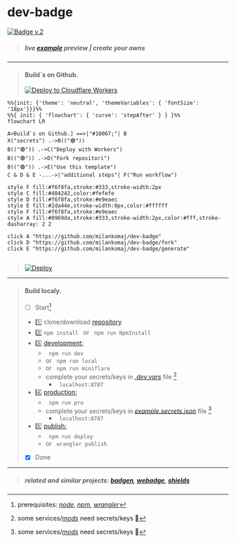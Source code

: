 # dev-badge

[![Badge v.2](https://dev-badge.eleonora.workers.dev?&style=flat&scale=3)](https://github.com/milankomaj/dev-badge)

> ##### live [example](https://milankomaj.github.io/site-dev-badge) preview     |    create your owns

---

> #### Build`s on Github.
> [![Deploy to Cloudflare Workers](https://deploy.workers.cloudflare.com/button)](https://deploy.workers.cloudflare.com/?url=https://github.com/milankomaj/dev-badge)

```mermaid
%%{init: {'theme': 'neutral', 'themeVariables': { 'fontSize': '18px'}}}%%
%%{ init: { 'flowchart': { 'curve': 'stepAfter' } } }%%
flowchart LR

A>Build`s on Github.] ==>|"#10067;"| B
X("secrets") .->B(("🟢"))
B(("🟢")) .->C("Deploy with Workers")
B(("🟢")) .->D("Fork repositori")
B(("🟢")) .->E("Use this template")
C & D & E -...->|"additional steps"| F("Run workflow") 

style F fill:#f6f8fa,stroke:#333,stroke-width:2px
style C fill:#404242,color:#fefefe
style D fill:#f6f8fa,stroke:#e9eaec
style E fill:#2da44e,stroke-width:0px,color:#ffffff
style F fill:#f6f8fa,stroke:#e9eaec
style A fill:#0969da,stroke:#333,stroke-width:2px,color:#fff,stroke-dasharray: 2 2

click A "https://github.com/milankomaj/dev-badge"
click D "https://github.com/milankomaj/dev-badge/fork"
click E "https://github.com/milankomaj/dev-badge/generate"


```

> [![Deploy](https://github.com/milankomaj/dev-badge/actions/workflows/deploy.yml/badge.svg)](https://github.com/milankomaj/dev-badge/actions/workflows/deploy.yml)

---

> #### Build localy.
> - [ ] Start[^note]
> - :one: clone/download [repository](https://github.com/milankomaj/dev-badge)
> - :two: ``` npm install  ```  or   ```  npm run NpmInstall  ``` 
> - :three: [development:](/package.json)
>   - ```  npm run dev  ``` 
>   - or ```  npm run local  ``` 
>   - or ```  npm run miniflare  ```      
>   - complete your secrets/keys in [*.dev.vars*](/.dev.vars) file  [^1]
>     - ```  localhost:8787  ``` 
> - :four: [production:](/package.json)
>   - ```  npm run pro  ``` 
>   - complete your secrets/keys in [*example.secrets.json*](/example.secrets.json) file  [^1]   
>     - ```  localhost:8787  ```
> - :five: [publish:](/package.json)
>   - ```  npm run deploy  ``` 
>   - or ```  wrangler publish  ```  
> - [x] Done

[^1]: some services/[*mods*](/mods) need secrets/keys :key:
[^note]:
    prerequisites: [*node*](https://nodejs.org), [*npm*](https://www.npmjs.com/), [*wrangler*](https://workers.cloudflare.com/)

 ---  
 > ##### related and similar projects: [*badgen*](https://github.com/badgen/badgen.net), [*webadge*](https://github.com/tuananh/webadge.dev), [*shields*](https://github.com/badges/shields)   

